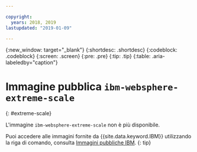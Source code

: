 ```yaml
---

copyright:
  years: 2018, 2019
lastupdated: "2019-01-09"

---
```


{:new_window: target="_blank"}
{:shortdesc: .shortdesc}
{:codeblock: .codeblock}
{:screen: .screen}
{:pre: .pre}
{:tip: .tip}
{:table: .aria-labeledby="caption"}

# Immagine pubblica `ibm-websphere-extreme-scale` 
{: #extreme-scale}

L'immagine `ibm-websphere-extreme-scale` non è più disponibile.

Puoi accedere alle immagini fornite da {{site.data.keyword.IBM}} utilizzando la riga di comando, consulta [Immagini pubbliche IBM](/docs/services/Registry/registry_public_images.html#public_images).
{: tip}

